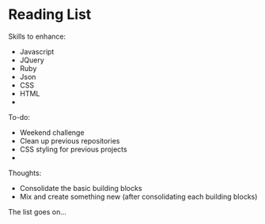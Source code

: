 # Reading List

Skills to enhance:
* Javascript
* JQuery
* Ruby
* Json
* CSS
* HTML
* 

To-do:
* Weekend challenge
* Clean up previous repositories
* CSS styling for previous projects
* 

Thoughts:
* Consolidate the basic building blocks
* Mix and create something new (after consolidating each building blocks)

The list goes on...
